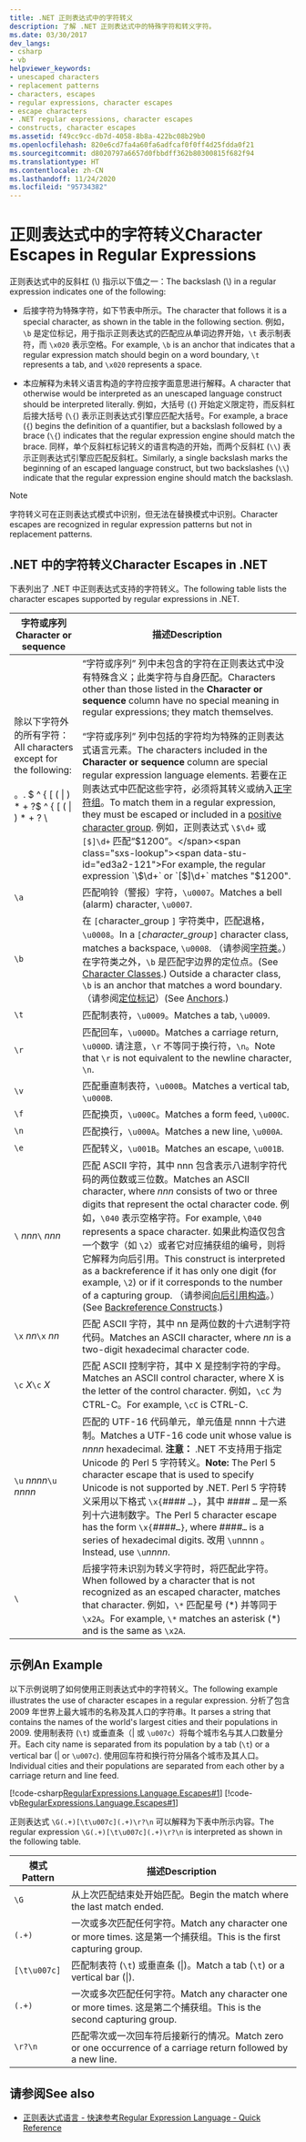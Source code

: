 ```yaml
---
title: .NET 正则表达式中的字符转义
description: 了解 .NET 正则表达式中的特殊字符和转义字符。
ms.date: 03/30/2017
dev_langs:
- csharp
- vb
helpviewer_keywords:
- unescaped characters
- replacement patterns
- characters, escapes
- regular expressions, character escapes
- escape characters
- .NET regular expressions, character escapes
- constructs, character escapes
ms.assetid: f49cc9cc-db7d-4058-8b8a-422bc08b29b0
ms.openlocfilehash: 820e6cd7fa4a60fa6adfcaf0f0ff4d25fdda0f21
ms.sourcegitcommit: d8020797a6657d0fbbdff362b80300815f682f94
ms.translationtype: HT
ms.contentlocale: zh-CN
ms.lasthandoff: 11/24/2020
ms.locfileid: "95734382"
---
```

# <a name="character-escapes-in-regular-expressions"></a><span data-ttu-id="ed3a2-103">正则表达式中的字符转义</span><span class="sxs-lookup"><span data-stu-id="ed3a2-103">Character Escapes in Regular Expressions</span></span>

<span data-ttu-id="ed3a2-104">正则表达式中的反斜杠 (\\) 指示以下值之一：</span><span class="sxs-lookup"><span data-stu-id="ed3a2-104">The backslash (\\) in a regular expression indicates one of the following:</span></span>  
  
- <span data-ttu-id="ed3a2-105">后接字符为特殊字符，如下节表中所示。</span><span class="sxs-lookup"><span data-stu-id="ed3a2-105">The character that follows it is a special character, as shown in the table in the following section.</span></span> <span data-ttu-id="ed3a2-106">例如，`\b` 是定位标记，用于指示正则表达式的匹配应从单词边界开始，`\t` 表示制表符，而 `\x020` 表示空格。</span><span class="sxs-lookup"><span data-stu-id="ed3a2-106">For example, `\b` is an anchor that indicates that a regular expression match should begin on a word boundary, `\t` represents a tab, and `\x020` represents a space.</span></span>  
  
- <span data-ttu-id="ed3a2-107">本应解释为未转义语言构造的字符应按字面意思进行解释。</span><span class="sxs-lookup"><span data-stu-id="ed3a2-107">A character that otherwise would be interpreted as an unescaped language construct should be interpreted literally.</span></span> <span data-ttu-id="ed3a2-108">例如，大括号 (`{`) 开始定义限定符，而反斜杠后接大括号 (`\{`) 表示正则表达式引擎应匹配大括号。</span><span class="sxs-lookup"><span data-stu-id="ed3a2-108">For example, a brace (`{`) begins the definition of a quantifier, but a backslash followed by a brace (`\{`) indicates that the regular expression engine should match the brace.</span></span> <span data-ttu-id="ed3a2-109">同样，单个反斜杠标记转义的语言构造的开始，而两个反斜杠 (`\\`) 表示正则表达式引擎应匹配反斜杠。</span><span class="sxs-lookup"><span data-stu-id="ed3a2-109">Similarly, a single backslash marks the beginning of an escaped language construct, but two backslashes (`\\`) indicate that the regular expression engine should match the backslash.</span></span>  
  
> [!NOTE]
> <span data-ttu-id="ed3a2-110">字符转义可在正则表达式模式中识别，但无法在替换模式中识别。</span><span class="sxs-lookup"><span data-stu-id="ed3a2-110">Character escapes are recognized in regular expression patterns but not in replacement patterns.</span></span>  
  
## <a name="character-escapes-in-net"></a><span data-ttu-id="ed3a2-111">.NET 中的字符转义</span><span class="sxs-lookup"><span data-stu-id="ed3a2-111">Character Escapes in .NET</span></span>  

 <span data-ttu-id="ed3a2-112">下表列出了 .NET 中正则表达式支持的字符转义。</span><span class="sxs-lookup"><span data-stu-id="ed3a2-112">The following table lists the character escapes supported by regular expressions in .NET.</span></span>  
  
|<span data-ttu-id="ed3a2-113">字符或序列</span><span class="sxs-lookup"><span data-stu-id="ed3a2-113">Character or sequence</span></span>|<span data-ttu-id="ed3a2-114">描述</span><span class="sxs-lookup"><span data-stu-id="ed3a2-114">Description</span></span>|  
|---------------------------|-----------------|  
|<span data-ttu-id="ed3a2-115">除以下字符外的所有字符：</span><span class="sxs-lookup"><span data-stu-id="ed3a2-115">All characters except for the following:</span></span><br /><br /> <span data-ttu-id="ed3a2-116">。</span><span class="sxs-lookup"><span data-stu-id="ed3a2-116">.</span></span> <span data-ttu-id="ed3a2-117">$ ^ { [ ( &#124; ) \* + ?</span><span class="sxs-lookup"><span data-stu-id="ed3a2-117">$ ^ { [ ( &#124; ) \* + ?</span></span> \ |<span data-ttu-id="ed3a2-118">“字符或序列”  列中未包含的字符在正则表达式中没有特殊含义；此类字符与自身匹配。</span><span class="sxs-lookup"><span data-stu-id="ed3a2-118">Characters other than those listed in the **Character or sequence** column have no special meaning in regular expressions; they match themselves.</span></span><br /><br /> <span data-ttu-id="ed3a2-119">“字符或序列”  列中包括的字符均为特殊的正则表达式语言元素。</span><span class="sxs-lookup"><span data-stu-id="ed3a2-119">The characters included in the **Character or sequence** column are special regular expression language elements.</span></span> <span data-ttu-id="ed3a2-120">若要在正则表达式中匹配这些字符，必须将其转义或纳入[正字符组](character-classes-in-regular-expressions.md)。</span><span class="sxs-lookup"><span data-stu-id="ed3a2-120">To match them in a regular expression, they must be escaped or included in a [positive character group](character-classes-in-regular-expressions.md).</span></span> <span data-ttu-id="ed3a2-121">例如，正则表达式 `\$\d+` 或 `[$]\d+` 匹配“$1200”。</span><span class="sxs-lookup"><span data-stu-id="ed3a2-121">For example, the regular expression `\$\d+` or `[$]\d+` matches "$1200".</span></span>|  
|`\a`|<span data-ttu-id="ed3a2-122">匹配响铃（警报）字符，`\u0007`。</span><span class="sxs-lookup"><span data-stu-id="ed3a2-122">Matches a bell (alarm) character, `\u0007`.</span></span>|  
|`\b`|<span data-ttu-id="ed3a2-123">在 `[`character_group  `]` 字符类中，匹配退格，`\u0008`。</span><span class="sxs-lookup"><span data-stu-id="ed3a2-123">In a `[`*character_group*`]` character class, matches a backspace, `\u0008`.</span></span>  <span data-ttu-id="ed3a2-124">（请参阅[字符类](character-classes-in-regular-expressions.md)。）在字符类之外，`\b` 是匹配字边界的定位点。</span><span class="sxs-lookup"><span data-stu-id="ed3a2-124">(See [Character Classes](character-classes-in-regular-expressions.md).) Outside a character class, `\b` is an anchor that matches a word boundary.</span></span> <span data-ttu-id="ed3a2-125">（请参阅[定位标记](anchors-in-regular-expressions.md)）</span><span class="sxs-lookup"><span data-stu-id="ed3a2-125">(See [Anchors](anchors-in-regular-expressions.md).)</span></span>|  
|`\t`|<span data-ttu-id="ed3a2-126">匹配制表符，`\u0009`。</span><span class="sxs-lookup"><span data-stu-id="ed3a2-126">Matches a tab, `\u0009`.</span></span>|  
|`\r`|<span data-ttu-id="ed3a2-127">匹配回车，`\u000D`。</span><span class="sxs-lookup"><span data-stu-id="ed3a2-127">Matches a carriage return, `\u000D`.</span></span> <span data-ttu-id="ed3a2-128">请注意，`\r` 不等同于换行符，`\n`。</span><span class="sxs-lookup"><span data-stu-id="ed3a2-128">Note that `\r` is not equivalent to the newline character, `\n`.</span></span>|  
|`\v`|<span data-ttu-id="ed3a2-129">匹配垂直制表符，`\u000B`。</span><span class="sxs-lookup"><span data-stu-id="ed3a2-129">Matches a vertical tab, `\u000B`.</span></span>|  
|`\f`|<span data-ttu-id="ed3a2-130">匹配换页，`\u000C`。</span><span class="sxs-lookup"><span data-stu-id="ed3a2-130">Matches a form feed, `\u000C`.</span></span>|  
|`\n`|<span data-ttu-id="ed3a2-131">匹配换行，`\u000A`。</span><span class="sxs-lookup"><span data-stu-id="ed3a2-131">Matches a new line, `\u000A`.</span></span>|  
|`\e`|<span data-ttu-id="ed3a2-132">匹配转义，`\u001B`。</span><span class="sxs-lookup"><span data-stu-id="ed3a2-132">Matches an escape, `\u001B`.</span></span>|  
|<span data-ttu-id="ed3a2-133">`\` *nnn*</span><span class="sxs-lookup"><span data-stu-id="ed3a2-133">`\` *nnn*</span></span>|<span data-ttu-id="ed3a2-134">匹配 ASCII 字符，其中 nnn  包含表示八进制字符代码的两位数或三位数。</span><span class="sxs-lookup"><span data-stu-id="ed3a2-134">Matches an ASCII character, where *nnn* consists of two or three digits that represent the octal character code.</span></span> <span data-ttu-id="ed3a2-135">例如，`\040` 表示空格字符。</span><span class="sxs-lookup"><span data-stu-id="ed3a2-135">For example, `\040` represents a space character.</span></span> <span data-ttu-id="ed3a2-136">如果此构造仅包含一个数字（如 `\2`）或者它对应捕获组的编号，则将它解释为向后引用。</span><span class="sxs-lookup"><span data-stu-id="ed3a2-136">This construct is interpreted as a backreference if it has only one digit (for example, `\2`) or if it corresponds to the number of a capturing group.</span></span> <span data-ttu-id="ed3a2-137">（请参阅[向后引用构造](backreference-constructs-in-regular-expressions.md)。）</span><span class="sxs-lookup"><span data-stu-id="ed3a2-137">(See [Backreference Constructs](backreference-constructs-in-regular-expressions.md).)</span></span>|  
|<span data-ttu-id="ed3a2-138">`\x` *nn*</span><span class="sxs-lookup"><span data-stu-id="ed3a2-138">`\x` *nn*</span></span>|<span data-ttu-id="ed3a2-139">匹配 ASCII 字符，其中 nn  是两位数的十六进制字符代码。</span><span class="sxs-lookup"><span data-stu-id="ed3a2-139">Matches an ASCII character, where *nn* is a two-digit hexadecimal character code.</span></span>|  
|<span data-ttu-id="ed3a2-140">`\c` *X*</span><span class="sxs-lookup"><span data-stu-id="ed3a2-140">`\c` *X*</span></span>|<span data-ttu-id="ed3a2-141">匹配 ASCII 控制字符，其中 X 是控制字符的字母。</span><span class="sxs-lookup"><span data-stu-id="ed3a2-141">Matches an ASCII control character, where X is the letter of the control character.</span></span> <span data-ttu-id="ed3a2-142">例如，`\cC` 为 CTRL-C。</span><span class="sxs-lookup"><span data-stu-id="ed3a2-142">For example, `\cC` is CTRL-C.</span></span>|  
|<span data-ttu-id="ed3a2-143">`\u` *nnnn*</span><span class="sxs-lookup"><span data-stu-id="ed3a2-143">`\u` *nnnn*</span></span>|<span data-ttu-id="ed3a2-144">匹配的 UTF-16 代码单元，单元值是 nnnn  十六进制。</span><span class="sxs-lookup"><span data-stu-id="ed3a2-144">Matches a UTF-16 code unit whose value is *nnnn* hexadecimal.</span></span> <span data-ttu-id="ed3a2-145">**注意：** .NET 不支持用于指定 Unicode 的 Perl 5 字符转义。</span><span class="sxs-lookup"><span data-stu-id="ed3a2-145">**Note:**  The Perl 5 character escape that is used to specify Unicode is not supported by .NET.</span></span> <span data-ttu-id="ed3a2-146">Perl 5 字符转义采用以下格式 `\x{`####  `…}`，其中 ####  `…` 是一系列十六进制数字。</span><span class="sxs-lookup"><span data-stu-id="ed3a2-146">The Perl 5 character escape has the form `\x{`*####*`…}`, where *####*`…` is a series of hexadecimal digits.</span></span> <span data-ttu-id="ed3a2-147">改用 `\u`nnnn  。</span><span class="sxs-lookup"><span data-stu-id="ed3a2-147">Instead, use `\u`*nnnn*.</span></span>|  
|`\`|<span data-ttu-id="ed3a2-148">后接字符未识别为转义字符时，将匹配此字符。</span><span class="sxs-lookup"><span data-stu-id="ed3a2-148">When followed by a character that is not recognized as an escaped character, matches that character.</span></span> <span data-ttu-id="ed3a2-149">例如，`\*` 匹配星号 (\*) 并等同于 `\x2A`。</span><span class="sxs-lookup"><span data-stu-id="ed3a2-149">For example, `\*` matches an asterisk (\*) and is the same as `\x2A`.</span></span>|  
  
## <a name="an-example"></a><span data-ttu-id="ed3a2-150">示例</span><span class="sxs-lookup"><span data-stu-id="ed3a2-150">An Example</span></span>  

 <span data-ttu-id="ed3a2-151">以下示例说明了如何使用正则表达式中的字符转义。</span><span class="sxs-lookup"><span data-stu-id="ed3a2-151">The following example illustrates the use of character escapes in a regular expression.</span></span> <span data-ttu-id="ed3a2-152">分析了包含 2009 年世界上最大城市的名称及其人口的字符串。</span><span class="sxs-lookup"><span data-stu-id="ed3a2-152">It parses a string that contains the names of the world's largest cities and their populations in 2009.</span></span> <span data-ttu-id="ed3a2-153">使用制表符 (`\t`) 或垂直条（&#124; 或 `\u007c`）将每个城市名与其人口数量分开。</span><span class="sxs-lookup"><span data-stu-id="ed3a2-153">Each city name is separated from its population by a tab (`\t`) or a vertical bar (&#124; or `\u007c`).</span></span> <span data-ttu-id="ed3a2-154">使用回车符和换行符分隔各个城市及其人口。</span><span class="sxs-lookup"><span data-stu-id="ed3a2-154">Individual cities and their populations are separated from each other by a carriage return and line feed.</span></span>  
  
 [!code-csharp[RegularExpressions.Language.Escapes#1](../../../samples/snippets/csharp/VS_Snippets_CLR/regularexpressions.language.escapes/cs/escape1.cs#1)]
 [!code-vb[RegularExpressions.Language.Escapes#1](../../../samples/snippets/visualbasic/VS_Snippets_CLR/regularexpressions.language.escapes/vb/escape1.vb#1)]  
  
 <span data-ttu-id="ed3a2-155">正则表达式 `\G(.+)[\t\u007c](.+)\r?\n` 可以解释为下表中所示内容。</span><span class="sxs-lookup"><span data-stu-id="ed3a2-155">The regular expression `\G(.+)[\t\u007c](.+)\r?\n` is interpreted as shown in the following table.</span></span>  
  
|<span data-ttu-id="ed3a2-156">模式</span><span class="sxs-lookup"><span data-stu-id="ed3a2-156">Pattern</span></span>|<span data-ttu-id="ed3a2-157">描述</span><span class="sxs-lookup"><span data-stu-id="ed3a2-157">Description</span></span>|  
|-------------|-----------------|  
|`\G`|<span data-ttu-id="ed3a2-158">从上次匹配结束处开始匹配。</span><span class="sxs-lookup"><span data-stu-id="ed3a2-158">Begin the match where the last match ended.</span></span>|  
|`(.+)`|<span data-ttu-id="ed3a2-159">一次或多次匹配任何字符。</span><span class="sxs-lookup"><span data-stu-id="ed3a2-159">Match any character one or more times.</span></span> <span data-ttu-id="ed3a2-160">这是第一个捕获组。</span><span class="sxs-lookup"><span data-stu-id="ed3a2-160">This is the first capturing group.</span></span>|  
|`[\t\u007c]`|<span data-ttu-id="ed3a2-161">匹配制表符 (`\t`) 或垂直条 (&#124;)。</span><span class="sxs-lookup"><span data-stu-id="ed3a2-161">Match a tab (`\t`) or a vertical bar (&#124;).</span></span>|  
|`(.+)`|<span data-ttu-id="ed3a2-162">一次或多次匹配任何字符。</span><span class="sxs-lookup"><span data-stu-id="ed3a2-162">Match any character one or more times.</span></span> <span data-ttu-id="ed3a2-163">这是第二个捕获组。</span><span class="sxs-lookup"><span data-stu-id="ed3a2-163">This is the second capturing group.</span></span>|  
|`\r?\n`|<span data-ttu-id="ed3a2-164">匹配零次或一次回车符后接新行的情况。</span><span class="sxs-lookup"><span data-stu-id="ed3a2-164">Match zero or one occurrence of a carriage return followed by a new line.</span></span>|  
  
## <a name="see-also"></a><span data-ttu-id="ed3a2-165">请参阅</span><span class="sxs-lookup"><span data-stu-id="ed3a2-165">See also</span></span>

- [<span data-ttu-id="ed3a2-166">正则表达式语言 - 快速参考</span><span class="sxs-lookup"><span data-stu-id="ed3a2-166">Regular Expression Language - Quick Reference</span></span>](regular-expression-language-quick-reference.md)

